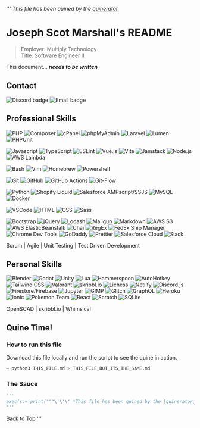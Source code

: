 ''' *This file has been quined by the [quinerator](quinerator.j-m.dev).*
# Joseph Scot Marshall's README

> Employer: Multiply Technology \
> Title: Software Engineer II

This document... ***needs to be written***

## Contact

![Discord badge](https://img.shields.io/badge/-Tocseoj%235982-5865F2?style=flat-square&logo=Discord&logoColor=white)
![Email badge](https://img.shields.io/badge/-joe.scot.marshall@gmail.com-EA4335?style=flat-square&logo=Gmail&logoColor=white)


## Professional Skills

![PHP](https://img.shields.io/badge/-PHP-777BB4?style=flat-square&logo=PHP&logoColor=white)
![Composer](https://img.shields.io/badge/-Composer-885630?style=flat-square&logo=Composer&logoColor=white)
![cPanel](https://img.shields.io/badge/-cPanel-FF6C2C?style=flat-square&logo=cPanel&logoColor=white)
![phpMyAdmin](https://img.shields.io/badge/-phpMyAdmin-6C78AF?style=flat-square&logo=phpMyAdmin&logoColor=white)
![Laravel](https://img.shields.io/badge/-Laravel-FF2D20?style=flat-square&logo=Laravel&logoColor=white)
![Lumen](https://img.shields.io/badge/-Lumen-E74430?style=flat-square&logo=Lumen&logoColor=white)
![PHPUnit](https://img.shields.io/badge/-PHPUnit-25A162?style=flat-square&logo=PHP&logoColor=white)

![Javascript](https://img.shields.io/badge/-Javascript-F7DF1E?style=flat-square&logo=JavaScript&logoColor=black)
![TypeScript](https://img.shields.io/badge/-TypeScript-3178C6?style=flat-square&logo=TypeScript&logoColor=white)
![ESLint](https://img.shields.io/badge/-ESLint-4B32C3?style=flat-square&logo=ESLint&logoColor=white)
![Vue.js](https://img.shields.io/badge/-Vue.js-4FC08D?style=flat-square&logo=Vue.js&logoColor=white)
![Vite](https://img.shields.io/badge/-Vite-646CFF?style=flat-square&logo=Vite&logoColor=white)
![Jamstack](https://img.shields.io/badge/-Jamstack-F0047F?style=flat-square&logo=Jamstack&logoColor=white)
![Node.js](https://img.shields.io/badge/-Node.js-339933?style=flat-square&logo=Node.js&logoColor=white)
![AWS Lambda](https://img.shields.io/badge/-AWS%20Lambda-FF9900?style=flat-square&logo=AWS%20Lambda&logoColor=white)

![Bash](https://img.shields.io/badge/-Bash-4EAA25?style=flat-square&logo=GNU%20Bash&logoColor=white)
![Vim](https://img.shields.io/badge/-Vim-019733?style=flat-square&logo=Vim&logoColor=white)
![Homebrew](https://img.shields.io/badge/-Homebrew-FBB040?style=flat-square&logo=Homebrew&logoColor=black)
![Powershell](https://img.shields.io/badge/-Powershell-5391FE?style=flat-square&logo=PowerShell&logoColor=white)

![Git](https://img.shields.io/badge/-Git-F05032?style=flat-square&logo=Git&logoColor=white)
![GitHub](https://img.shields.io/badge/-GitHub-181717?style=flat-square&logo=GitHub&logoColor=white)
![GitHub Actions](https://img.shields.io/badge/-GitHub%20Actions-2088FF?style=flat-square&logo=GitHub%20Actions&logoColor=white)
![Git-Flow](https://img.shields.io/badge/-Git%20Flow-609926?style=flat-square&logo=Gitea&logoColor=white)

![Python](https://img.shields.io/badge/-Python-3776AB?style=flat-square&logo=Python&logoColor=white)
![Shopify Liquid](https://img.shields.io/badge/-Liquid-7AB55C?style=flat-square&logo=Shopify&logoColor=white)
![Salesforce AMPscript/SSJS](https://img.shields.io/badge/-AMPscript-0084FF?style=flat-square&logo=Salesforce&logoColor=white)
![MySQL](https://img.shields.io/badge/-MySQL-4479A1?style=flat-square&logo=MySQL&logoColor=white)
![Docker](https://img.shields.io/badge/-Docker-2496ED?style=flat-square&logo=Docker&logoColor=white)

![VSCode](https://img.shields.io/badge/-VSCode-007ACC?style=flat-square&logo=Visual%20Studio%20Code&logoColor=white)
![HTML](https://img.shields.io/badge/-HTML-E34F26?style=flat-square&logo=HTML5&logoColor=white)
![CSS](https://img.shields.io/badge/-CSS-1572B6?style=flat-square&logo=CSS&logoColor=white)
![Sass](https://img.shields.io/badge/-Sass-CC6699?style=flat-square&logo=Sass&logoColor=white)

![Bootstrap](https://img.shields.io/badge/-Bootstrap-7952B3?style=flat-square&logo=Bootstrap&logoColor=white)
![jQuery](https://img.shields.io/badge/-jQuery-0769AD?style=flat-square&logo=jQuery&logoColor=white)
![Lodash](https://img.shields.io/badge/-Lodash-3492FF?style=flat-square&logo=Lodash&logoColor=white)
![Mailgun](https://img.shields.io/badge/-Mailgun-F06B66?style=flat-square&logo=Mailgun&logoColor=white)
![Markdown](https://img.shields.io/badge/-Markdown-000000?style=flat-square&logo=Markdown&logoColor=white)
![AWS S3](https://img.shields.io/badge/-AWS%20S3-569A31?style=flat-square&logo=Amazon%20S3&logoColor=white)
![AWS ElasticBeanstalk](https://img.shields.io/badge/-AWS%20ElasticBeanstalk-232F3E?style=flat-square&logo=Amazon%20AWS&logoColor=white)
![Chai](https://img.shields.io/badge/-Chai-A30701?style=flat-square&logo=Chai&logoColor=white)
![RegEx](https://img.shields.io/badge/-RegEx-026664?style=flat-square&logo=Slashdot&logoColor=white)
![FedEx Ship Manager](https://img.shields.io/badge/-FedEx-4D148C?style=flat-square&logo=FedEx&logoColor=white)
![Chrome Dev Tools](https://img.shields.io/badge/-Chrome%20Dev%20Tools-4285F4?style=flat-square&logo=Google%20Chrome&logoColor=white)
![GoDaddy](https://img.shields.io/badge/-GoDaddy-1BDBDB?style=flat-square&logo=GoDaddy&logoColor=white)
![Prettier](https://img.shields.io/badge/-Prettier-F7B93E?style=flat-square&logo=Prettier&logoColor=white)
![Salesforce Cloud](https://img.shields.io/badge/-Salesforce%20Cloud-00A1E0?style=flat-square&logo=Salesforce&logoColor=white)
![Slack](https://img.shields.io/badge/-Slack-4A154B?style=flat-square&logo=Slack&logoColor=white)

Scrum | Agile | Unit Testing | Test Driven Development


## Personal Skills

![Blender](https://img.shields.io/badge/-Blender-118080?style=flat-square&logo=Blender&logoColor=white)
![Godot](https://img.shields.io/badge/-Godot-118080?style=flat-square&logo=Godot%20Engine&logoColor=white)
![Unity](https://img.shields.io/badge/-Unity-FFFFFF?style=flat-square&logo=Unity&logoColor=black)
![Lua](https://img.shields.io/badge/-Lua-2C2D72?style=flat-square&logo=Lua&logoColor=white)
![Hammerspoon](https://img.shields.io/badge/-Hammerspoon-FFCC33?style=flat-square&logo=Textpattern&logoColor=white)
![AutoHotkey](https://img.shields.io/badge/-AutoHotkey-334455?style=flat-square&logo=AutoHotkey&logoColor=white)
![Tailwind CSS](https://img.shields.io/badge/-Tailwind-06B6D4?style=flat-square&logo=Tailwind%20CSS&logoColor=white)
![Valorant](https://img.shields.io/badge/-Silver%201-FA4454?style=flat-square&logo=Valorant&logoColor=white)
![skribbl.io](https://img.shields.io/badge/-PHP-777BB4?style=flat-square&logo=PHP&logoColor=white)
![Lichess](https://img.shields.io/badge/-845-000000?style=flat-square&logo=Lichess&logoColor=white)
![Netlify](https://img.shields.io/badge/-Netlify-00C7B7?style=flat-square&logo=Netlify&logoColor=white)
![Discord.js](https://img.shields.io/badge/-Discord.js-5865F2?style=flat-square&logo=Discord&logoColor=white)
![Firestore/Firebase](https://img.shields.io/badge/-Firestore-FFCA28?style=flat-square&logo=Firebase&logoColor=black)
![Jupyter](https://img.shields.io/badge/-Jupyter-F37626?style=flat-square&logo=Jupyter&logoColor=white)
![GIMP](https://img.shields.io/badge/-GIMP-5C5543?style=flat-square&logo=GIMP&logoColor=white)
![Glitch](https://img.shields.io/badge/-Glitch-3333FF?style=flat-square&logo=Glitch&logoColor=white)
![GraphQL](https://img.shields.io/badge/-GraphQL-E10098?style=flat-square&logo=GraphQL&logoColor=white)
![Heroku](https://img.shields.io/badge/-Heroku-430098?style=flat-square&logo=Heroku&logoColor=white)
![Ionic](https://img.shields.io/badge/-Ionic-3880FF?style=flat-square&logo=Ionic&logoColor=white)
![Pokemon Team](https://img.shields.io/badge/-Crawdaunt%20Sweeper-777BB4?style=flat-square&logo=Pokemon&logoColor=white)
![React](https://img.shields.io/badge/-React-61DAFB?style=flat-square&logo=React&logoColor=black)
![Scratch](https://img.shields.io/badge/-Scratch-4D97FF?style=flat-square&logo=Scratch&logoColor=white)
![SQLite](https://img.shields.io/badge/-SQLite-003B57?style=flat-square&logo=SQLite&logoColor=white)

OpenSCAD | skribbl.io | Whimsical

## Quine Time!

### How to run this file
Download this file locally and run the script to see the quine in action.
```sh
~ python3 THIS_FILE.md > THIS_FILE_BUT_ITS_THE_SAME.md
```

### The Sauce
```py
'''
exec(s:='print("""\'\'\' *This file has been quined by the [quinerator](quinerator.j-m.dev).*\n# Joseph Scot Marshall\'s README\n\n> Employer: Multiply Technology \\n> Title: Software Engineer II\n\nThis document... ***needs to be written***\n\n## Contact\n\n![Discord badge](https://img.shields.io/badge/-Tocseoj%235982-5865F2?style=flat-square&logo=Discord&logoColor=white)\n![Email badge](https://img.shields.io/badge/-joe.scot.marshall@gmail.com-EA4335?style=flat-square&logo=Gmail&logoColor=white)\n\n\n## Professional Skills\n\n![PHP](https://img.shields.io/badge/-PHP-777BB4?style=flat-square&logo=PHP&logoColor=white)\n![Composer](https://img.shields.io/badge/-Composer-885630?style=flat-square&logo=Composer&logoColor=white)\n![cPanel](https://img.shields.io/badge/-cPanel-FF6C2C?style=flat-square&logo=cPanel&logoColor=white)\n![phpMyAdmin](https://img.shields.io/badge/-phpMyAdmin-6C78AF?style=flat-square&logo=phpMyAdmin&logoColor=white)\n![Laravel](https://img.shields.io/badge/-Laravel-FF2D20?style=flat-square&logo=Laravel&logoColor=white)\n![Lumen](https://img.shields.io/badge/-Lumen-E74430?style=flat-square&logo=Lumen&logoColor=white)\n![PHPUnit](https://img.shields.io/badge/-PHPUnit-25A162?style=flat-square&logo=PHP&logoColor=white)\n\n![Javascript](https://img.shields.io/badge/-Javascript-F7DF1E?style=flat-square&logo=JavaScript&logoColor=black)\n![TypeScript](https://img.shields.io/badge/-TypeScript-3178C6?style=flat-square&logo=TypeScript&logoColor=white)\n![ESLint](https://img.shields.io/badge/-ESLint-4B32C3?style=flat-square&logo=ESLint&logoColor=white)\n![Vue.js](https://img.shields.io/badge/-Vue.js-4FC08D?style=flat-square&logo=Vue.js&logoColor=white)\n![Vite](https://img.shields.io/badge/-Vite-646CFF?style=flat-square&logo=Vite&logoColor=white)\n![Jamstack](https://img.shields.io/badge/-Jamstack-F0047F?style=flat-square&logo=Jamstack&logoColor=white)\n![Node.js](https://img.shields.io/badge/-Node.js-339933?style=flat-square&logo=Node.js&logoColor=white)\n![AWS Lambda](https://img.shields.io/badge/-AWS%20Lambda-FF9900?style=flat-square&logo=AWS%20Lambda&logoColor=white)\n\n![Bash](https://img.shields.io/badge/-Bash-4EAA25?style=flat-square&logo=GNU%20Bash&logoColor=white)\n![Vim](https://img.shields.io/badge/-Vim-019733?style=flat-square&logo=Vim&logoColor=white)\n![Homebrew](https://img.shields.io/badge/-Homebrew-FBB040?style=flat-square&logo=Homebrew&logoColor=black)\n![Powershell](https://img.shields.io/badge/-Powershell-5391FE?style=flat-square&logo=PowerShell&logoColor=white)\n\n![Git](https://img.shields.io/badge/-Git-F05032?style=flat-square&logo=Git&logoColor=white)\n![GitHub](https://img.shields.io/badge/-GitHub-181717?style=flat-square&logo=GitHub&logoColor=white)\n![GitHub Actions](https://img.shields.io/badge/-GitHub%20Actions-2088FF?style=flat-square&logo=GitHub%20Actions&logoColor=white)\n![Git-Flow](https://img.shields.io/badge/-Git%20Flow-609926?style=flat-square&logo=Gitea&logoColor=white)\n\n![Python](https://img.shields.io/badge/-Python-3776AB?style=flat-square&logo=Python&logoColor=white)\n![Shopify Liquid](https://img.shields.io/badge/-Liquid-7AB55C?style=flat-square&logo=Shopify&logoColor=white)\n![Salesforce AMPscript/SSJS](https://img.shields.io/badge/-AMPscript-0084FF?style=flat-square&logo=Salesforce&logoColor=white)\n![MySQL](https://img.shields.io/badge/-MySQL-4479A1?style=flat-square&logo=MySQL&logoColor=white)\n![Docker](https://img.shields.io/badge/-Docker-2496ED?style=flat-square&logo=Docker&logoColor=white)\n\n![VSCode](https://img.shields.io/badge/-VSCode-007ACC?style=flat-square&logo=Visual%20Studio%20Code&logoColor=white)\n![HTML](https://img.shields.io/badge/-HTML-E34F26?style=flat-square&logo=HTML5&logoColor=white)\n![CSS](https://img.shields.io/badge/-CSS-1572B6?style=flat-square&logo=CSS&logoColor=white)\n![Sass](https://img.shields.io/badge/-Sass-CC6699?style=flat-square&logo=Sass&logoColor=white)\n\n![Bootstrap](https://img.shields.io/badge/-Bootstrap-7952B3?style=flat-square&logo=Bootstrap&logoColor=white)\n![jQuery](https://img.shields.io/badge/-jQuery-0769AD?style=flat-square&logo=jQuery&logoColor=white)\n![Lodash](https://img.shields.io/badge/-Lodash-3492FF?style=flat-square&logo=Lodash&logoColor=white)\n![Mailgun](https://img.shields.io/badge/-Mailgun-F06B66?style=flat-square&logo=Mailgun&logoColor=white)\n![Markdown](https://img.shields.io/badge/-Markdown-000000?style=flat-square&logo=Markdown&logoColor=white)\n![AWS S3](https://img.shields.io/badge/-AWS%20S3-569A31?style=flat-square&logo=Amazon%20S3&logoColor=white)\n![AWS ElasticBeanstalk](https://img.shields.io/badge/-AWS%20ElasticBeanstalk-232F3E?style=flat-square&logo=Amazon%20AWS&logoColor=white)\n![Chai](https://img.shields.io/badge/-Chai-A30701?style=flat-square&logo=Chai&logoColor=white)\n![RegEx](https://img.shields.io/badge/-RegEx-026664?style=flat-square&logo=Slashdot&logoColor=white)\n![FedEx Ship Manager](https://img.shields.io/badge/-FedEx-4D148C?style=flat-square&logo=FedEx&logoColor=white)\n![Chrome Dev Tools](https://img.shields.io/badge/-Chrome%20Dev%20Tools-4285F4?style=flat-square&logo=Google%20Chrome&logoColor=white)\n![GoDaddy](https://img.shields.io/badge/-GoDaddy-1BDBDB?style=flat-square&logo=GoDaddy&logoColor=white)\n![Prettier](https://img.shields.io/badge/-Prettier-F7B93E?style=flat-square&logo=Prettier&logoColor=white)\n![Salesforce Cloud](https://img.shields.io/badge/-Salesforce%20Cloud-00A1E0?style=flat-square&logo=Salesforce&logoColor=white)\n![Slack](https://img.shields.io/badge/-Slack-4A154B?style=flat-square&logo=Slack&logoColor=white)\n\nScrum | Agile | Unit Testing | Test Driven Development\n\n\n## Personal Skills\n\n![Blender](https://img.shields.io/badge/-Blender-118080?style=flat-square&logo=Blender&logoColor=white)\n![Godot](https://img.shields.io/badge/-Godot-118080?style=flat-square&logo=Godot%20Engine&logoColor=white)\n![Unity](https://img.shields.io/badge/-Unity-FFFFFF?style=flat-square&logo=Unity&logoColor=black)\n![Lua](https://img.shields.io/badge/-Lua-2C2D72?style=flat-square&logo=Lua&logoColor=white)\n![Hammerspoon](https://img.shields.io/badge/-Hammerspoon-FFCC33?style=flat-square&logo=Textpattern&logoColor=white)\n![AutoHotkey](https://img.shields.io/badge/-AutoHotkey-334455?style=flat-square&logo=AutoHotkey&logoColor=white)\n![Tailwind CSS](https://img.shields.io/badge/-Tailwind-06B6D4?style=flat-square&logo=Tailwind%20CSS&logoColor=white)\n![Valorant](https://img.shields.io/badge/-Silver%201-FA4454?style=flat-square&logo=Valorant&logoColor=white)\n![skribbl.io](https://img.shields.io/badge/-PHP-777BB4?style=flat-square&logo=PHP&logoColor=white)\n![Lichess](https://img.shields.io/badge/-845-000000?style=flat-square&logo=Lichess&logoColor=white)\n![Netlify](https://img.shields.io/badge/-Netlify-00C7B7?style=flat-square&logo=Netlify&logoColor=white)\n![Discord.js](https://img.shields.io/badge/-Discord.js-5865F2?style=flat-square&logo=Discord&logoColor=white)\n![Firestore/Firebase](https://img.shields.io/badge/-Firestore-FFCA28?style=flat-square&logo=Firebase&logoColor=black)\n![Jupyter](https://img.shields.io/badge/-Jupyter-F37626?style=flat-square&logo=Jupyter&logoColor=white)\n![GIMP](https://img.shields.io/badge/-GIMP-5C5543?style=flat-square&logo=GIMP&logoColor=white)\n![Glitch](https://img.shields.io/badge/-Glitch-3333FF?style=flat-square&logo=Glitch&logoColor=white)\n![GraphQL](https://img.shields.io/badge/-GraphQL-E10098?style=flat-square&logo=GraphQL&logoColor=white)\n![Heroku](https://img.shields.io/badge/-Heroku-430098?style=flat-square&logo=Heroku&logoColor=white)\n![Ionic](https://img.shields.io/badge/-Ionic-3880FF?style=flat-square&logo=Ionic&logoColor=white)\n![Pokemon Team](https://img.shields.io/badge/-Crawdaunt%20Sweeper-777BB4?style=flat-square&logo=Pokemon&logoColor=white)\n![React](https://img.shields.io/badge/-React-61DAFB?style=flat-square&logo=React&logoColor=black)\n![Scratch](https://img.shields.io/badge/-Scratch-4D97FF?style=flat-square&logo=Scratch&logoColor=white)\n![SQLite](https://img.shields.io/badge/-SQLite-003B57?style=flat-square&logo=SQLite&logoColor=white)\n\nOpenSCAD | skribbl.io | Whimsical\n\n## Quine Time!\n\n### How to run this file\nDownload this file locally and run the script to see the quine in action.\n```sh\n~ python3 THIS_FILE.md > THIS_FILE_BUT_ITS_THE_SAME.md\n```\n\n### The Sauce\n```py\n\'\'\'\nexec(s:=%r)\n\'\'\'\n```\n[Back to Top](#) \'\'\'\n"""%s, end="")')
'''
```
[Back to Top](#) '''
